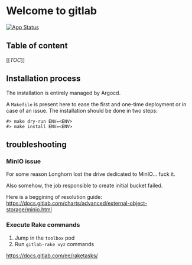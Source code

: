 # Welcome to gitlab

[![App Status](https://argocd-internal.spirit-dev.net/api/badge?name=gitlab&revision=true&showAppName=true)](https://argocd-internal.spirit-dev.net/applications/gitlab)

## Table of content

[[_TOC_]]

## Installation process

The installation is entirely managed by Argocd.

A `Makefile` is present here to ease the first and one-time deployment or in case of an issue.
The installation should be done in two steps:

```shell
#> make dry-run ENV=<ENV>
#> make install ENV=<ENV>
```

## troubleshooting

### MinIO issue

For some reason Longhorn lost the drive dedicated to MinIO... fuck it.

Also somehow, the job responsible to create initial bucket failed.

Here is a beggining of resolution guide: https://docs.gitlab.com/charts/advanced/external-object-storage/minio.html

### Execute Rake commands

1. Jump in the `toolbox` pod
2. Run `gitlab-rake xyz` commands

https://docs.gitlab.com/ee/raketasks/
